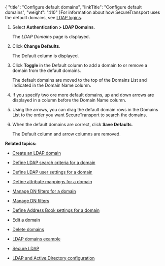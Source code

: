 {
    "title": "Configure default domains",
    "linkTitle": "Configure default domains",
    "weight": "410"
}For information about how SecureTransport uses the default domains, see [LDAP logins](../../c_st_ldap_logins).

1.  Select **Authentication > LDAP Domains**.  
    The *LDAP Domains* page is displayed.
2.  Click **Change Defaults**.  
    The Default column is displayed.
3.  Click **Toggle** in the Default column to add a domain to or remove a domain from the default domains.  
    The default domains are moved to the top of the Domains List and indicated in the Domain Name column.
4.  If you specify two ore more default domains, up and down arrows are displayed in a column before the Domain Name column.
5.  Using the arrows, you can drag the default domain rows in the Domains List to the order you want SecureTransport to search the domains.
6.  When the default domains are correct, click **Save Defaults**.  
    The Default column and arrow columns are removed.

**Related topics:**

-   [Create an LDAP domain](../t_st_create_domain)
-   [Define LDAP search criteria for a domain](../t_st_define_ldap_search_criteria_for_domain)
-   [Define LDAP user settings for a domain](../t_st_define_ldap_user_settings_for_domain)
-   [Define attribute mappings for a domain](../t_st_define_attribute_mappings_for_domain)
-   [Manage DN filters for a domain](../t_st_manage_dn_filters_for_domain)
-   [Manage DN filters](../t_st_add_dn_filter)
-   [Define Address Book settings for a domain](../t_st_define_ab_settings_for_domain)
-   [Edit a domain](../t_st_edit_domain)
-   [Delete domains](../t_st_delete_domains)
-   [LDAP domains example](../c_st_ldap_domains_example)
-   [Secure LDAP](../c_st_secure_ldap)
-   [LDAP and Active Directory configuration](../c_st_ldap_active_directory_configuration)
